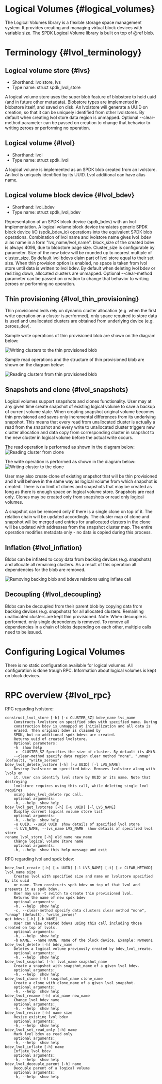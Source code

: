 # Logical Volumes {#logical_volumes}

The Logical Volumes library is a flexible storage space management system. It provides creating and managing virtual block devices with variable size. The SPDK Logical Volume library is built on top of @ref blob.

# Terminology {#lvol_terminology}

## Logical volume store {#lvs}

* Shorthand:  lvolstore, lvs
* Type name:  struct spdk_lvol_store

A logical volume store uses the super blob feature of blobstore to hold uuid (and in future other metadata). Blobstore types are implemented in blobstore itself, and saved on disk. An lvolstore will generate a UUID on creation, so that it can be uniquely identified from other lvolstores.
By default when creating lvol store data region is unmapped. Optional --clear-method parameter can be passed on creation to change that behavior to writing zeroes or performing no operation.

## Logical volume {#lvol}

* Shorthand: lvol
* Type name: struct spdk_lvol

A logical volume is implemented as an SPDK blob created from an lvolstore. An lvol is uniquely identified by its UUID. Lvol additional can have alias name.

## Logical volume block device {#lvol_bdev}

* Shorthand: lvol_bdev
* Type name: struct spdk_lvol_bdev

Representation of an SPDK block device (spdk_bdev) with an lvol implementation.
A logical volume block device translates generic SPDK block device I/O (spdk_bdev_io) operations into the equivalent SPDK blob operations. Combination of lvol name and lvolstore name gives lvol_bdev alias name in a form "lvs_name/lvol_name". block_size of the created bdev is always 4096, due to blobstore page size. Cluster_size is configurable by parameter.
Size of the new bdev will be rounded up to nearest multiple of cluster_size.
By default lvol bdevs claim part of lvol store equal to their set size. When thin provision option is enabled, no space is taken from lvol store until data is written to lvol bdev.
By default when deleting lvol bdev or resizing down, allocated clusters are unmapped. Optional --clear-method parameter can be passed on creation to change that behavior to writing zeroes or performing no operation.

## Thin provisioning {#lvol_thin_provisioning}

Thin provisioned lvols rely on dynamic cluster allocation (e.g. when the first write operation on a cluster is performed), only space required to store data is used and unallocated clusters are obtained from underlying device (e.g. zeroes_dev).

Sample write operations of thin provisioned blob are shown on the diagram below:

![Writing clusters to the thin provisioned blob](lvol_thin_provisioning_write.svg)

Sample read operations and the structure of thin provisioned blob are shown on the diagram below:

![Reading clusters from thin provisioned blob](lvol_thin_provisioning.svg)

## Snapshots and clone {#lvol_snapshots}

Logical volumes support snapshots and clones functionality. User may at any given time create snapshot of existing logical volume to save a backup of current volume state.
When creating snapshot original volume becomes thin provisioned and saves only incremental differences from its underlying snapshot. This means that every read from unallocated cluster is actually a read from the snapshot and
every write to unallocated cluster triggers new cluster allocation and data copy from corresponding cluster in snapshot to the new cluster in logical volume before the actual write occurs.

The read operation is performed as shown in the diagram below:
![Reading cluster from clone](lvol_clone_snapshot_read.svg)

The write operation is performed as shown in the diagram below:
![Writing cluster to the clone](lvol_clone_snapshot_write.svg)

User may also create clone of existing snapshot that will be thin provisioned and it will behave in the same way as logical volume from which snapshot is created.
There is no limit of clones and snapshots that may be created as long as there is enough space on logical volume store. Snapshots are read only. Clones may be created only from snapshots or read only logical volumes.

A snapshot can be removed only if there is a single clone on top of it. The relation chain will be updated accordingly. The cluster map of clone and snapshot will be merged and entries for unallocated clusters in the clone
will be updated with addresses from the snapshot cluster map. The entire operation modifies metadata only - no data is copied during this process.

## Inflation {#lvol_inflation}

Blobs can be inflated to copy data from backing devices (e.g. snapshots) and allocate all remaining clusters. As a result of this operation all dependencies for the blob are removed.

![Removing backing blob and bdevs relations using inflate call](lvol_inflate_clone_snapshot.svg)

## Decoupling {#lvol_decoupling}

Blobs can be decoupled from their parent blob by copying data from backing devices (e.g. snapshots) for all allocated clusters. Remaining unallocated clusters are kept thin provisioned.
Note: When decouple is performed, only single dependency is removed. To remove all dependencies in a chain of blobs depending on each other, multiple calls need to be issued.

# Configuring Logical Volumes

There is no static configuration available for logical volumes. All configuration is done trough RPC. Information about logical volumes is kept on block devices.

# RPC overview {#lvol_rpc}

RPC regarding lvolstore:

```
construct_lvol_store [-h] [-c CLUSTER_SZ] bdev_name lvs_name
    Constructs lvolstore on specified bdev with specified name. During
    construction bdev is unmapped at initialization and all data is
    erased. Then original bdev is claimed by
    SPDK, but no additional spdk bdevs are created.
    Returns uuid of created lvolstore.
    Optional parameters:
    -h  show help
    -c  CLUSTER_SZ Specifies the size of cluster. By default its 4MiB.
    --clear-method specify data region clear method "none", "unmap" (default), "write_zeroes"
bdev_lvol_delete_lvstore [-h] [-u UUID] [-l LVS_NAME]
    Destroy lvolstore on specified bdev. Removes lvolstore along with lvols on
    it. User can identify lvol store by UUID or its name. Note that destroying
    lvolstore requires using this call, while deleting single lvol requires
    using bdev_lvol_delete rpc call.
    optional arguments:
    -h, --help  show help
bdev_lvol_get_lvstores [-h] [-u UUID] [-l LVS_NAME]
    Display current logical volume store list
    optional arguments:
    -h, --help  show help
    -u UUID, --uuid UUID  show details of specified lvol store
    -l LVS_NAME, --lvs_name LVS_NAME  show details of specified lvol store
rename_lvol_store [-h] old_name new_name
    Change logical volume store name
    optional arguments:
    -h, --help  show this help message and exit
```

RPC regarding lvol and spdk bdev:

```
bdev_lvol_create [-h] [-u UUID] [-l LVS_NAME] [-t] [-c CLEAR_METHOD] lvol_name size
    Creates lvol with specified size and name on lvolstore specified by its uuid
    or name. Then constructs spdk bdev on top of that lvol and presents it as spdk bdev.
    User may use -t switch to create thin provisioned lvol.
    Returns the name of new spdk bdev
    optional arguments:
    -h, --help  show help
    -c, --clear-method specify data clusters clear method "none", "unmap" (default), "write_zeroes"
get_bdevs [-h] [-b NAME]
    User can view created bdevs using this call including those created on top of lvols.
    optional arguments:
    -h, --help  show help
    -b NAME, --name NAME  Name of the block device. Example: Nvme0n1
bdev_lvol_delete [-h] bdev_name
    Deletes a logical volume previously created by bdev_lvol_create.
    optional arguments:
    -h, --help  show help
bdev_lvol_snapshot [-h] lvol_name snapshot_name
    Create a snapshot with snapshot_name of a given lvol bdev.
    optional arguments:
    -h, --help  show help
bdev_lvol_clone [-h] snapshot_name clone_name
    Create a clone with clone_name of a given lvol snapshot.
    optional arguments:
    -h, --help  show help
bdev_lvol_rename [-h] old_name new_name
    Change lvol bdev name
    optional arguments:
    -h, --help  show help
bdev_lvol_resize [-h] name size
    Resize existing lvol bdev
    optional arguments:
    -h, --help  show help
bdev_lvol_set_read_only [-h] name
    Mark lvol bdev as read only
    optional arguments:
    -h, --help  show help
bdev_lvol_inflate [-h] name
    Inflate lvol bdev
    optional arguments:
    -h, --help  show help
bdev_lvol_decouple_parent [-h] name
    Decouple parent of a logical volume
    optional arguments:
    -h, --help  show help
```
